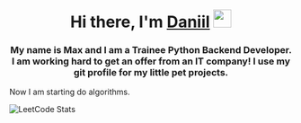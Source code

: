 <h1 align="center">Hi there, I'm <a href="https://daniilshat.ru/" target="_blank">Daniil</a>
<img src="https://github.com/blackcater/blackcater/raw/main/images/Hi.gif" height="32"/></h1>
<h3 align="center">My name is Max and I am a Trainee Python Backend Developer.
I am working hard to get an offer from an IT company!
I use my git profile for my little pet projects.
</h3>

Now I am starting do algorithms.

![LeetCode Stats](https://leetcard.jacoblin.cool/kohiru?theme=dark&font=Rubik)
